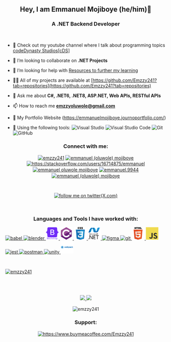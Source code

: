 <h2 align="center">Hey, I am Emmanuel Mojiboye (he/him)👋</h2>
<h3 align="center">A .NET Backend Developer </h3>
<br>
  
- 🔭 Check out my youtube channel where I talk about programming topics [codeDynasty Studios[cDS]](https://www.youtube.com/channel/UC7dYHzc9BqPgHnjbzEp9MQg)

- 👯 I’m looking to collaborate on **.NET Projects**

- 🤝 I’m looking for help with [Resources to further my learning](https://twitter.com/Emzzy241)

- 👨‍💻 All of my projects are available at [https://github.com/Emzzy241?tab=repositories](https://github.com/Emzzy241?tab=repositories)

- 💬 Ask me about **C#, .NET6, .NET8, ASP.NET, Web APIs, RESTful APIs**

- 📫 How to reach me **emzzyoluwole@gmail.com**

- 📄 My Portfolio Website (https://emmanuelmojiboye.journoportfolio.com/)

- 🔧 Using the following tools: ![Visual Studio](https://img.shields.io/badge/-Visual_Studio-violet?style=plastic&logo=visual-studio) ![Visual Studio Code](https://img.shields.io/badge/-VS_Code-blue?style=plastic&logo=visual-studio-code) ![Git](https://img.shields.io/badge/-Git-orange?style=plastic&logo=git&logoColor=white) ![GitHub](https://img.shields.io/badge/-GitHub-purple?style=plastic&logo=github)

<h3 align="center">Connect with me:</h3>
<p align="center">
<a href="https://twitter.com/emzzy241" target="blank"><img align="center" src="https://raw.githubusercontent.com/rahuldkjain/github-profile-readme-generator/master/src/images/icons/Social/twitter.svg" alt="emzzy241" height="30" width="40" /></a>
<a href="https://linkedin.com/in/emmanuel (oluwole) mojiboye" target="blank"><img align="center" src="https://raw.githubusercontent.com/rahuldkjain/github-profile-readme-generator/master/src/images/icons/Social/linked-in-alt.svg" alt="emmanuel (oluwole) mojiboye" height="30" width="40" /></a>
<a href="https://stackoverflow.com/users/https://stackoverflow.com/users/16714875/emmanuel" target="blank"><img align="center" src="https://raw.githubusercontent.com/rahuldkjain/github-profile-readme-generator/master/src/images/icons/Social/stack-overflow.svg" alt="https://stackoverflow.com/users/16714875/emmanuel" height="30" width="40" /></a>
<a href="https://fb.com/emmanuel oluwole mojiboye" target="blank"><img align="center" src="https://raw.githubusercontent.com/rahuldkjain/github-profile-readme-generator/master/src/images/icons/Social/facebook.svg" alt="emmanuel oluwole mojiboye" height="30" width="40" /></a>
<a href="https://instagram.com/emmanuel.9944" target="blank"><img align="center" src="https://raw.githubusercontent.com/rahuldkjain/github-profile-readme-generator/master/src/images/icons/Social/instagram.svg" alt="emmanuel.9944" height="30" width="40" /></a>
<a href="https://www.youtube.com/channel/UC7dYHzc9BqPgHnjbzEp9MQg" target="blank"><img align="center" src="https://raw.githubusercontent.com/rahuldkjain/github-profile-readme-generator/master/src/images/icons/Social/youtube.svg" alt="emmanuel (oluwole) mojiboye" height="30" width="40" /></a>
</p><br>
<p align="center"> <a href="https://twitter.com/emzzy241" target="blank"><img src="https://img.shields.io/twitter/follow/emzzy241?logo=twitter&style=for-the-badge&theme=algolia"" alt="follow me on twitter(X.com)" /></a> </p>
<br>

<h3 align="center">Languages and Tools I have worked with:</h3>
<p align="left"> <a href="https://babeljs.io/" target="_blank" rel="noreferrer"> <img src="https://www.vectorlogo.zone/logos/babeljs/babeljs-icon.svg" alt="babel" width="40" height="40"/> </a> <a href="https://www.blender.org/" target="_blank" rel="noreferrer"> <img src="https://download.blender.org/branding/community/blender_community_badge_white.svg" alt="blender" width="40" height="40"/> </a> <a href="https://getbootstrap.com" target="_blank" rel="noreferrer"> <img src="https://raw.githubusercontent.com/devicons/devicon/master/icons/bootstrap/bootstrap-plain-wordmark.svg" alt="bootstrap" width="40" height="40"/> </a> <a href="https://www.w3schools.com/cs/" target="_blank" rel="noreferrer"> <img src="https://raw.githubusercontent.com/devicons/devicon/master/icons/csharp/csharp-original.svg" alt="csharp" width="40" height="40"/> </a> <a href="https://www.w3schools.com/css/" target="_blank" rel="noreferrer"> <img src="https://raw.githubusercontent.com/devicons/devicon/master/icons/css3/css3-original-wordmark.svg" alt="css3" width="40" height="40"/> </a> <a href="https://dotnet.microsoft.com/" target="_blank" rel="noreferrer"> <img src="https://raw.githubusercontent.com/devicons/devicon/master/icons/dot-net/dot-net-original-wordmark.svg" alt="dotnet" width="40" height="40"/> </a> <a href="https://www.figma.com/" target="_blank" rel="noreferrer"> <img src="https://www.vectorlogo.zone/logos/figma/figma-icon.svg" alt="figma" width="40" height="40"/> </a> <a href="https://git-scm.com/" target="_blank" rel="noreferrer"> <img src="https://www.vectorlogo.zone/logos/git-scm/git-scm-icon.svg" alt="git" width="40" height="40"/> </a> <a href="https://www.w3.org/html/" target="_blank" rel="noreferrer"> <img src="https://raw.githubusercontent.com/devicons/devicon/master/icons/html5/html5-original-wordmark.svg" alt="html5" width="40" height="40"/> </a> <a href="https://developer.mozilla.org/en-US/docs/Web/JavaScript" target="_blank" rel="noreferrer"> <img src="https://raw.githubusercontent.com/devicons/devicon/master/icons/javascript/javascript-original.svg" alt="javascript" width="40" height="40"/> </a> <a href="https://jestjs.io" target="_blank" rel="noreferrer"> <img src="https://www.vectorlogo.zone/logos/jestjsio/jestjsio-icon.svg" alt="jest" width="40" height="40"/> </a> <a href="https://postman.com" target="_blank" rel="noreferrer"> <img src="https://www.vectorlogo.zone/logos/getpostman/getpostman-icon.svg" alt="postman" width="40" height="40"/> </a> <a href="https://unity.com/" target="_blank" rel="noreferrer"> <img src="https://www.vectorlogo.zone/logos/unity3d/unity3d-icon.svg" alt="unity" width="40" height="40"/> </a> <a href="https://webpack.js.org" target="_blank" rel="noreferrer"> <img src="https://raw.githubusercontent.com/devicons/devicon/d00d0969292a6569d45b06d3f350f463a0107b0d/icons/webpack/webpack-original-wordmark.svg" alt="webpack" width="40" height="40"/> </a> </p>
<br>
<p align="left"> <a href="https://github.com/ryo-ma/github-profile-trophy"><img src="https://github-profile-trophy.vercel.app/?username=emzzy241&theme=algolia"" alt="emzzy241" /></a> </p>



<p align="center">
<a href="https://github.com/emzzy241"><br><br><br>
  <img height="180em" src="https://github-readme-stats.vercel.app/api?username=emzzy241&show_icons=true&theme=algolia&include_all_commits=true&count_private=true"/> <img height="180em" src="https://github-readme-stats.vercel.app/api/top-langs/?username=emzzy241&theme=algolia"/>
</a>
</p>

<p align="center"><img align="center" src="https://github-readme-streak-stats.herokuapp.com/?user=emzzy241&theme=algolia" alt="emzzy241" /></p>


<h3 align="center">Support:</h3>
<p align="center"><a href="https://www.buymeacoffee.com/Emzzy241"> <img align="center" src="https://cdn.buymeacoffee.com/buttons/v2/default-yellow.png"&theme=algolia height="50" width="210" alt="https://www.buymeacoffee.com/Emzzy241" /></a></p><br>
